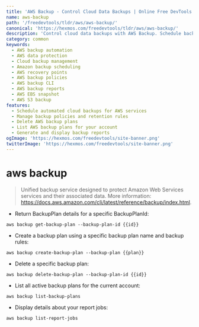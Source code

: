 ```yaml
---
title: 'AWS Backup - Control Cloud Data Backups | Online Free DevTools by Hexmos'
name: aws-backup
path: '/freedevtools/tldr/aws/aws-backup/'
canonical: 'https://hexmos.com/freedevtools/tldr/aws/aws-backup/'
description: 'Control cloud data backups with AWS Backup. Schedule backups, manage recovery points, and protect your Amazon Web Services data. Free online tool, no registration required.'
category: common
keywords:
  - AWS backup automation
  - AWS data protection
  - Cloud backup management
  - Amazon backup scheduling
  - AWS recovery points
  - AWS backup policies
  - AWS backup CLI
  - AWS backup reports
  - AWS EBS snapshot
  - AWS S3 backup
features:
  - Schedule automated cloud backups for AWS services
  - Manage backup policies and retention rules
  - Delete AWS backup plans
  - List AWS backup plans for your account
  - Generate and display backup reports
ogImage: 'https://hexmos.com/freedevtools/site-banner.png'
twitterImage: 'https://hexmos.com/freedevtools/site-banner.png'
---
```


# aws backup

> Unified backup service designed to protect Amazon Web Services services and their associated data.
> More information: <https://docs.aws.amazon.com/cli/latest/reference/backup/index.html>.

- Return BackupPlan details for a specific BackupPlanId:

`aws backup get-backup-plan --backup-plan-id {{id}}`

- Create a backup plan using a specific backup plan name and backup rules:

`aws backup create-backup-plan --backup-plan {{plan}}`

- Delete a specific backup plan:

`aws backup delete-backup-plan --backup-plan-id {{id}}`

- List all active backup plans for the current account:

`aws backup list-backup-plans`

- Display details about your report jobs:

`aws backup list-report-jobs`
